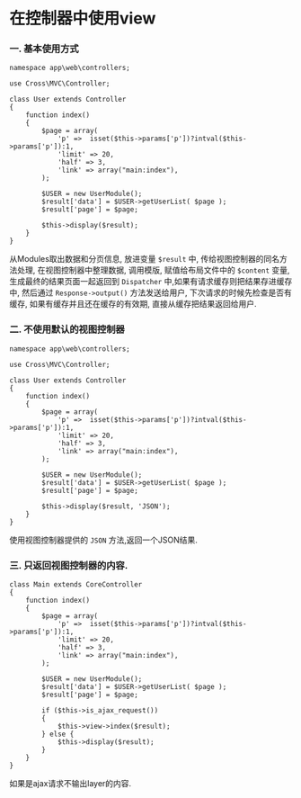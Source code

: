 # 在控制器中使用view

### 一. 基本使用方式
	namespace app\web\controllers;
	
	use Cross\MVC\Controller;
	
	class User extends Controller
	{
		function index()
		{
	        $page = array(
	            'p' =>  isset($this->params['p'])?intval($this->params['p']):1,
	            'limit' => 20,
	            'half' => 3,
	            'link' => array("main:index"),
	        );
	
			$USER = new UserModule();
	        $result['data'] = $USER->getUserList( $page );
	        $result['page'] = $page;
	
	        $this->display($result);
		}
	}

从Modules取出数据和分页信息, 放进变量 `$result` 中, 传给视图控制器的同名方法处理, 在视图控制器中整理数据, 调用模版, 赋值给布局文件中的 `$content` 变量, 生成最终的结果页面一起返回到 `Dispatcher` 中,如果有请求缓存则把结果存进缓存中, 然后通过 `Response->output()` 方法发送给用户, 下次请求的时候先检查是否有缓存, 如果有缓存并且还在缓存的有效期, 直接从缓存把结果返回给用户.

### 二. 不使用默认的视图控制器

	namespace app\web\controllers;
	
	use Cross\MVC\Controller;
	
	class User extends Controller
	{
		function index()
		{
	        $page = array(
	            'p' =>  isset($this->params['p'])?intval($this->params['p']):1,
	            'limit' => 20,
	            'half' => 3,
	            'link' => array("main:index"),
	        );
	
			$USER = new UserModule();
	        $result['data'] = $USER->getUserList( $page );
	        $result['page'] = $page;
	
	        $this->display($result, 'JSON');
		}
	}

使用视图控制器提供的 `JSON` 方法,返回一个JSON结果.


### 三. 只返回视图控制器的内容.

	class Main extends CoreController
	{
		function index()
		{
	        $page = array(
	            'p' =>  isset($this->params['p'])?intval($this->params['p']):1,
	            'limit' => 20,
	            'half' => 3,
	            'link' => array("main:index"),
	        );
	
			$USER = new UserModule();
	        $result['data'] = $USER->getUserList( $page );
	        $result['page'] = $page;
	
			if ($this->is_ajax_request())
			{
				$this->view->index($result);
			} else {
				$this->display($result);
			}
		}
	}

如果是ajax请求不输出layer的内容.